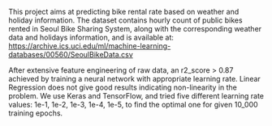 This project aims at predicting bike rental rate based on weather and holiday information. 
The dataset contains hourly count of public bikes rented in Seoul Bike Sharing System, 
along with the corresponding weather data and holidays information, and is available at: 
https://archive.ics.uci.edu/ml/machine-learning-databases/00560/SeoulBikeData.csv

After extensive feature engineering of raw data, an r2_score > 0.87 achieved by training a 
neural network with appropriate learning rate. Linear Regression does not give good results
indicating non-linearity in the problem. We use Keras and TensorFlow, and tried five different
learning rate values: 1e-1, 1e-2, 1e-3, 1e-4, 1e-5, to find the optimal one for given 10_000
training epochs.   